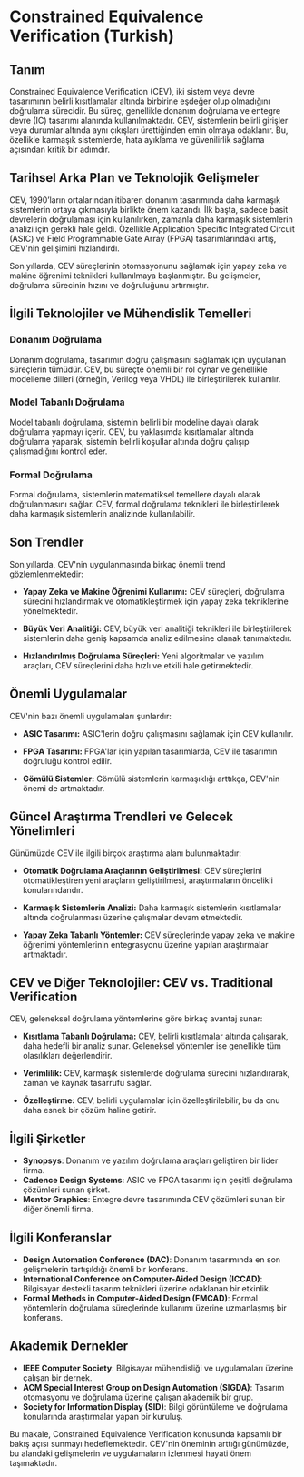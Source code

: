 # Constrained Equivalence Verification (Turkish)

## Tanım

Constrained Equivalence Verification (CEV), iki sistem veya devre tasarımının belirli kısıtlamalar altında birbirine eşdeğer olup olmadığını doğrulama sürecidir. Bu süreç, genellikle donanım doğrulama ve entegre devre (IC) tasarımı alanında kullanılmaktadır. CEV, sistemlerin belirli girişler veya durumlar altında aynı çıkışları ürettiğinden emin olmaya odaklanır. Bu, özellikle karmaşık sistemlerde, hata ayıklama ve güvenilirlik sağlama açısından kritik bir adımdır.

## Tarihsel Arka Plan ve Teknolojik Gelişmeler

CEV, 1990’ların ortalarından itibaren donanım tasarımında daha karmaşık sistemlerin ortaya çıkmasıyla birlikte önem kazandı. İlk başta, sadece basit devrelerin doğrulaması için kullanılırken, zamanla daha karmaşık sistemlerin analizi için gerekli hale geldi. Özellikle Application Specific Integrated Circuit (ASIC) ve Field Programmable Gate Array (FPGA) tasarımlarındaki artış, CEV'nin gelişimini hızlandırdı. 

Son yıllarda, CEV süreçlerinin otomasyonunu sağlamak için yapay zeka ve makine öğrenimi teknikleri kullanılmaya başlanmıştır. Bu gelişmeler, doğrulama sürecinin hızını ve doğruluğunu artırmıştır.

## İlgili Teknolojiler ve Mühendislik Temelleri

### Donanım Doğrulama

Donanım doğrulama, tasarımın doğru çalışmasını sağlamak için uygulanan süreçlerin tümüdür. CEV, bu süreçte önemli bir rol oynar ve genellikle modelleme dilleri (örneğin, Verilog veya VHDL) ile birleştirilerek kullanılır.

### Model Tabanlı Doğrulama

Model tabanlı doğrulama, sistemin belirli bir modeline dayalı olarak doğrulama yapmayı içerir. CEV, bu yaklaşımda kısıtlamalar altında doğrulama yaparak, sistemin belirli koşullar altında doğru çalışıp çalışmadığını kontrol eder.

### Formal Doğrulama

Formal doğrulama, sistemlerin matematiksel temellere dayalı olarak doğrulanmasını sağlar. CEV, formal doğrulama teknikleri ile birleştirilerek daha karmaşık sistemlerin analizinde kullanılabilir.

## Son Trendler

Son yıllarda, CEV'nin uygulanmasında birkaç önemli trend gözlemlenmektedir:

- **Yapay Zeka ve Makine Öğrenimi Kullanımı:** CEV süreçleri, doğrulama sürecini hızlandırmak ve otomatikleştirmek için yapay zeka tekniklerine yönelmektedir.

- **Büyük Veri Analitiği:** CEV, büyük veri analitiği teknikleri ile birleştirilerek sistemlerin daha geniş kapsamda analiz edilmesine olanak tanımaktadır.

- **Hızlandırılmış Doğrulama Süreçleri:** Yeni algoritmalar ve yazılım araçları, CEV süreçlerini daha hızlı ve etkili hale getirmektedir.

## Önemli Uygulamalar

CEV'nin bazı önemli uygulamaları şunlardır:

- **ASIC Tasarımı:** ASIC'lerin doğru çalışmasını sağlamak için CEV kullanılır.
  
- **FPGA Tasarımı:** FPGA'lar için yapılan tasarımlarda, CEV ile tasarımın doğruluğu kontrol edilir.

- **Gömülü Sistemler:** Gömülü sistemlerin karmaşıklığı arttıkça, CEV'nin önemi de artmaktadır.

## Güncel Araştırma Trendleri ve Gelecek Yönelimleri

Günümüzde CEV ile ilgili birçok araştırma alanı bulunmaktadır:

- **Otomatik Doğrulama Araçlarının Geliştirilmesi:** CEV süreçlerini otomatikleştiren yeni araçların geliştirilmesi, araştırmaların öncelikli konularındandır.

- **Karmaşık Sistemlerin Analizi:** Daha karmaşık sistemlerin kısıtlamalar altında doğrulanması üzerine çalışmalar devam etmektedir.

- **Yapay Zeka Tabanlı Yöntemler:** CEV süreçlerinde yapay zeka ve makine öğrenimi yöntemlerinin entegrasyonu üzerine yapılan araştırmalar artmaktadır.

## CEV ve Diğer Teknolojiler: CEV vs. Traditional Verification

CEV, geleneksel doğrulama yöntemlerine göre birkaç avantaj sunar:

- **Kısıtlama Tabanlı Doğrulama:** CEV, belirli kısıtlamalar altında çalışarak, daha hedefli bir analiz sunar. Geleneksel yöntemler ise genellikle tüm olasılıkları değerlendirir.

- **Verimlilik:** CEV, karmaşık sistemlerde doğrulama sürecini hızlandırarak, zaman ve kaynak tasarrufu sağlar.

- **Özelleştirme:** CEV, belirli uygulamalar için özelleştirilebilir, bu da onu daha esnek bir çözüm haline getirir.

## İlgili Şirketler

- **Synopsys**: Donanım ve yazılım doğrulama araçları geliştiren bir lider firma.
- **Cadence Design Systems**: ASIC ve FPGA tasarımı için çeşitli doğrulama çözümleri sunan şirket.
- **Mentor Graphics**: Entegre devre tasarımında CEV çözümleri sunan bir diğer önemli firma.

## İlgili Konferanslar

- **Design Automation Conference (DAC)**: Donanım tasarımında en son gelişmelerin tartışıldığı önemli bir konferans.
- **International Conference on Computer-Aided Design (ICCAD)**: Bilgisayar destekli tasarım teknikleri üzerine odaklanan bir etkinlik.
- **Formal Methods in Computer-Aided Design (FMCAD)**: Formal yöntemlerin doğrulama süreçlerinde kullanımı üzerine uzmanlaşmış bir konferans.

## Akademik Dernekler

- **IEEE Computer Society**: Bilgisayar mühendisliği ve uygulamaları üzerine çalışan bir dernek.
- **ACM Special Interest Group on Design Automation (SIGDA)**: Tasarım otomasyonu ve doğrulama üzerine çalışan akademik bir grup.
- **Society for Information Display (SID)**: Bilgi görüntüleme ve doğrulama konularında araştırmalar yapan bir kuruluş.

Bu makale, Constrained Equivalence Verification konusunda kapsamlı bir bakış açısı sunmayı hedeflemektedir. CEV'nin öneminin arttığı günümüzde, bu alandaki gelişmelerin ve uygulamaların izlenmesi hayati önem taşımaktadır.